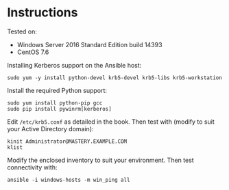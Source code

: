 # Instructions

Tested on:
- Windows Server 2016 Standard Edition build 14393
- CentOS 7.6

Installing Kerberos support on the Ansible host:

    sudo yum -y install python-devel krb5-devel krb5-libs krb5-workstation

Install the required Python support:

    sudo yum install python-pip gcc
    sudo pip install pywinrm[kerberos]

Edit `/etc/krb5.conf` as detailed in the book. Then test with (modify to suit your Active Directory domain):

    kinit Administrator@MASTERY.EXAMPLE.COM
    klist

Modify the enclosed inventory to suit your environment. Then test connectivity with:

    ansible -i windows-hosts -m win_ping all

